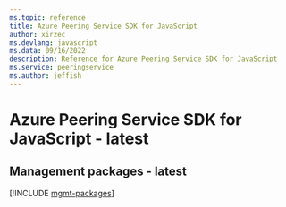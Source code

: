 ```yaml
---
ms.topic: reference
title: Azure Peering Service SDK for JavaScript
author: xirzec
ms.devlang: javascript
ms.data: 09/16/2022
description: Reference for Azure Peering Service SDK for JavaScript
ms.service: peeringservice
ms.author: jeffish
---
```

# Azure Peering Service SDK for JavaScript - latest

## Management packages - latest
[!INCLUDE [mgmt-packages](peering-service-mgmt-index.md)]